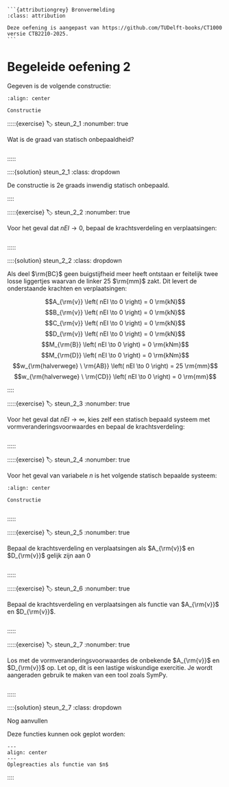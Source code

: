 ````{margin}
```{attributiongrey} Bronvermelding
:class: attribution

Deze oefening is aangepast van https://github.com/TUDelft-books/CT1000 versie CTB2210-2025.
```
````

# Begeleide oefening 2

Gegeven is de volgende constructie:

```{figure} ./lesoefeningen_data/structure.svg
:align: center

Constructie
```

:::::{exercise}
:label: steun_2_1
:nonumber: true

Wat is de graad van statisch onbepaaldheid?

```{h5p} https://tudelft.h5p.com/content/1292654698994250327/embed
```

:::::

::::{solution} steun_2_1
:class: dropdown

De constructie is 2e graads inwendig statisch onbepaald. 

::::

:::::{exercise}
:label: steun_2_2
:nonumber: true

Voor het geval dat $nEI \to 0$, bepaal de krachtsverdeling en verplaatsingen:

```{h5p} https://tudelft.h5p.com/content/1292654700974801967/embed
```

:::::

::::{solution} steun_2_2
:class: dropdown

Als deel $\rm{BC}$ geen buigstijfheid meer heeft ontstaan er feitelijk twee losse liggertjes waarvan de linker 25 $\rm{mm}$ zakt. Dit levert de onderstaande krachten en verplaatsingen:

$$A_{\rm{v}} \left( nEI \to 0 \right) = 0 \rm{kN}$$
$$B_{\rm{v}} \left( nEI \to 0 \right) = 0 \rm{kN}$$
$$C_{\rm{v}} \left( nEI \to 0 \right) = 0 \rm{kN}$$
$$D_{\rm{v}} \left( nEI \to 0 \right) = 0 \rm{kN}$$
$$M_{\rm{B}} \left( nEI \to 0 \right) = 0 \rm{kNm}$$
$$M_{\rm{D}} \left( nEI \to 0 \right) = 0 \rm{kNm}$$
$$w_{\rm{halverwege} \ \rm{AB}} \left( nEI \to 0 \right) = 25 \rm{mm}$$
$$w_{\rm{halverwege} \ \rm{CD}} \left( nEI \to 0 \right) = 0 \rm{mm}$$

::::

:::::{exercise}
:label: steun_2_3
:nonumber: true

Voor het geval dat $nEI \to \infty$, kies zelf een statisch bepaald systeem met vormveranderingsvoorwaardes en bepaal de krachtsverdeling:

```{h5p} https://tudelft.h5p.com/content/1292654703279142367/embed
```

:::::

:::::{exercise}
:label: steun_2_4
:nonumber: true

Voor het geval van variabele $n$ is het volgende statisch bepaalde systeem:

```{figure} ./lesoefeningen_data/SB.svg
:align: center

Constructie
```

```{h5p} https://tudelft.h5p.com/content/1292654763617550697/embed
```

:::::

:::::{exercise}
:label: steun_2_5
:nonumber: true

Bepaal de krachtsverdeling en verplaatsingen als $A_{\rm{v}}$ en $D_{\rm{v}}$ gelijk zijn aan 0

```{h5p} https://tudelft.h5p.com/content/1292654762901470137/embed
```

:::::

:::::{exercise}
:label: steun_2_6
:nonumber: true

Bepaal de krachtsverdeling en verplaatsingen als functie van $A_{\rm{v}}$ en $D_{\rm{v}}$.

```{h5p} https://tudelft.h5p.com/content/1292654774240819917/embed
```

:::::

:::::{exercise}
:label: steun_2_7
:nonumber: true

Los met de vormveranderingsvoorwaardes de onbekende $A_{\rm{v}}$ en $D_{\rm{v}}$ op. Let op, dit is een lastige wiskundige exercitie. Je wordt aangeraden gebruik te maken van een tool zoals SymPy.


```{h5p} https://tudelft.h5p.com/content/1292654782286977977/embed
```

:::::

::::{solution} steun_2_7
:class: dropdown

Nog aanvullen

Deze functies kunnen ook geplot worden:

```{figure} lesoefeningen_data/steunpuntszetting.svg
---
align: center
---
Oplegreacties als functie van $n$
```

::::
